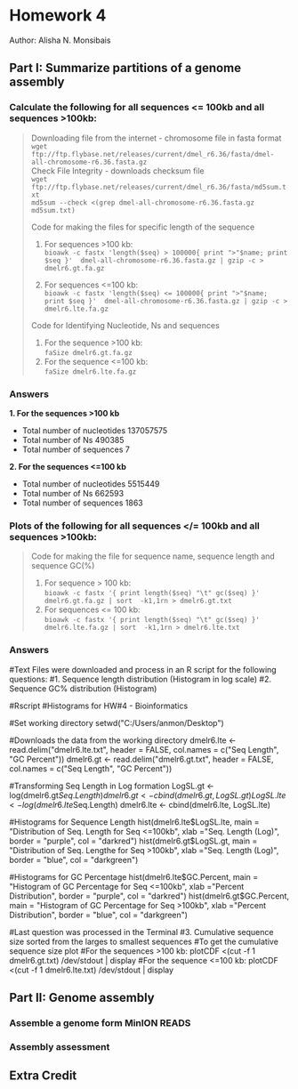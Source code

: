 # Homework 4

Author: Alisha N. Monsibais

## Part I: Summarize partitions of a genome assembly 

### Calculate the following for all sequences <= 100kb and all sequences >100kb:

>Downloading file from the internet - chromosome file in fasta format <br> 
>`wget ftp://ftp.flybase.net/releases/current/dmel_r6.36/fasta/dmel-all-chromosome-r6.36.fasta.gz` <br>
>Check File Integrity - downloads checksum file <br>
>`wget ftp://ftp.flybase.net/releases/current/dmel_r6.36/fasta/md5sum.txt`<br> 
>`md5sum --check <(grep dmel-all-chromosome-r6.36.fasta.gz md5sum.txt)` 
>
>Code for making the files for specific length of the sequence
>1. For sequences >100 kb:<br>
>`bioawk -c fastx 'length($seq) > 100000{ print ">"$name; print $seq }'  dmel-all-chromosome-r6.36.fasta.gz | gzip -c > dmelr6.gt.fa.gz`
>
>2. For sequences <=100 kb:<br>
>`bioawk -c fastx 'length($seq) <= 100000{ print ">"$name; print $seq }'  dmel-all-chromosome-r6.36.fasta.gz | gzip -c > dmelr6.lte.fa.gz`
>
>
>Code for Identifying Nucleotide, Ns and sequences
>1. For the sequence >100 kb:<br> 
>`faSize dmelr6.gt.fa.gz`
>2. For the sequence <=100 kb:<br>
>`faSize dmelr6.lte.fa.gz`

### Answers
**1.  For the sequences >100 kb**
- Total number of nucleotides		137057575
- Total number of Ns 			490385
- Total number of sequences		7

**2. For the sequences <=100 kb**
- Total number of nucleotides 	5515449
- Total number of Ns			662593
- Total number of sequences		1863

### Plots of the following for all sequences </= 100kb and all sequences >100kb:

>Code for making the file for sequence name, sequence length and sequence GC(%)
>1. For sequence > 100 kb: <br>
>`bioawk -c fastx '{ print length($seq) "\t" gc($seq) }' dmelr6.gt.fa.gz | sort  -k1,1rn > dmelr6.gt.txt`
>2. For sequences <= 100 kb:<br>
`bioawk -c fastx '{ print length($seq) "\t" gc($seq) }' dmelr6.lte.fa.gz | sort  -k1,1rn > dmelr6.lte.txt`

### Answers
#Text Files were downloaded and process in an R script for the following questions:
#1. Sequence length distribution (Histogram in log scale)
#2. Sequence GC% distribution (Histogram) 

#Rscript
#Histograms for HW#4 - Bioinformatics 

#Set working directory 
setwd("C:/Users/anmon/Desktop")

#Downloads the data from the working directory 
dmelr6.lte <- read.delim("dmelr6.lte.txt", header = FALSE, col.names = c("Seq Length", "GC Percent"))
dmelr6.gt <- read.delim("dmelr6.gt.txt", header = FALSE, col.names = c("Seq Length", "GC Percent"))

#Transforming Seq Length in Log formation 
LogSL.gt <- log(dmelr6.gt$Seq.Length)
dmelr6.gt <- cbind(dmelr6.gt, LogSL.gt)
LogSL.lte <- log(dmelr6.lte$Seq.Length)
dmelr6.lte <- cbind(dmelr6.lte, LogSL.lte)


#Histograms for Sequence Length
hist(dmelr6.lte$LogSL.lte,
     main = "Distribution of Seq. Length for Seq <=100kb", 
     xlab ="Seq. Length (Log)", 
     border = "purple", 
     col = "darkred")
hist(dmelr6.gt$LogSL.gt,
     main = "Distribution of Seq. Lengthe for Seq >100kb", 
     xlab ="Seq. Length (Log)", 
     border = "blue", 
     col = "darkgreen")


#Histograms for GC Percentage
hist(dmelr6.lte$GC.Percent,
    main = "Histogram of GC Percentage for Seq <=100kb", 
    xlab ="Percent Distribution", 
    border = "purple", 
    col = "darkred")
hist(dmelr6.gt$GC.Percent,
     main = "Histogram of GC Percentage for Seq >100kb", 
     xlab ="Percent Distribution", 
     border = "blue", 
     col = "darkgreen")

#Last question was processed in the Terminal
#3. Cumulative sequence size sorted from the larges to smallest sequences
#To get the cumulative sequence size plot
#For the sequences >100 kb:
plotCDF <(cut -f 1 dmelr6.gt.txt) /dev/stdout | display 
#For the sequence <=100 kb:
plotCDF <(cut -f 1 dmelr6.lte.txt) /dev/stdout | display






















## Part II: Genome assembly 

### Assemble a genome form MinION READS

### Assembly assessment 

## Extra Credit 
